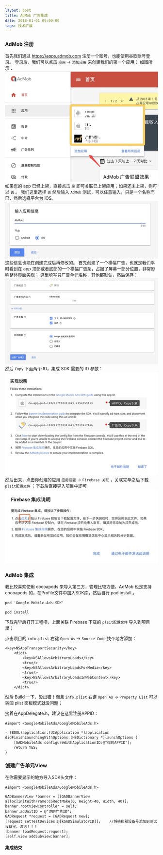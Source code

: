 ```yaml
---
layout: post
title: AdMob 广告集成
date: 2018-01-01 09:00:00
tags: 技术扩展
---
```


### AdMob 注册
首先我们通过 https://apps.admob.com 注册一个账号，也能使用谷歌账号登录。
登录后，我们可以点击 `应用` -> `添加应用` 来创建我们的第一个应用；
如图所示：
![1](/assets/2018-01-01/1.jpg)
如果您的 app 已经上架，直接点击 `是` 即可关联已上架应用；如果还未上架，则可以 `否` 。
我们这里选择 `否` 然后输入 `AdMob` 测试，可以任意输入，只是一个名称而已，然后选择平台为 iOS。
![2](/assets/2018-01-01/2.jpg)
这些信息也能在创建完成后再修改的。
首先创建了一个横幅广告，也就是我们平时看到在 app 顶部或者底部的一个横幅广告条，占据了屏幕一部分位置，非常影响整体界面美观；
这里填写只广告单元名称，其他都默认，然后保存：
![3](/assets/2018-01-01/3.jpg)
然后 `Copy` 下面两个 ID，集成 SDK 需要的 ID 参数：
![4](/assets/2018-01-01/4.jpg)
然后出来，点击你创建的应用 `应用设置` -> `Firebase 关联` ，关联完毕之后下载 `plsit配置文件` ；下载后直接导入项目中即可
![5](/assets/2018-01-01/5.jpg)
### AdMob 集成
我比较喜欢使用 cocoapods 来导入第三方，管理比较方便。AdMob 也是支持 cocoapods 的，在Profile文件中加入SDK库，然后自行 pod install 。

`pod 'Google-Mobile-Ads-SDK'`

`pod install`

下载完毕后打开工程呗，上面关联 Firebase 下载的 `plsit配置文件` 导入到项目里；

点击项目的 `info.plist` 右键 `Open As` -> `Source Code` 找个地方添加：

```
<key>NSAppTransportSecurity</key>
	<dict>
		<key>NSAllowsArbitraryLoads</key>
		<true/>
		<key>NSAllowsArbitraryLoadsForMedia</key>
		<true/>
		<key>NSAllowsArbitraryLoadsInWebContent</key>
		<true/>
	</dict>
```
然后 Build 一下，没出错！而且 `info.plist` 右键 `Open As` -> `Property List` 可以转回 plist 面板模式就没问题；

接着在AppDelegate.h，建议在这里注册APPID：

`#import <GoogleMobileAds/GoogleMobileAds.h>`

```
- (BOOL)application:(UIApplication *)application didFinishLaunchingWithOptions:(NSDictionary *)launchOptions {
    [GADMobileAds configureWithApplicationID:@"你的APPID"];
    return YES;
}
```
### 创建广告单元View
在你需要显示的地方导入SDK头文件：

`#import <GoogleMobileAds/GoogleMobileAds.h>`


```
GADBannerView *banner = [[GADBannerView alloc]initWithFrame:CGRectMake(0, Height-40, Width, 40)];
banner.rootViewController = self;
banner.adUnitID = @"你的广告ID";
GADRequest *request = [GADRequest new];
[request setTestDevices:@[kGADSimulatorID]];    //将模拟器设备号添加到测试设备里，切记！！！
[banner loadRequest:request];
[self.view addSubview:banner];
```
#### 集成结束

